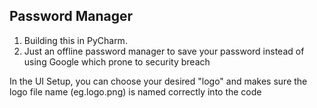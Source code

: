 ## Password Manager
1. Building this in PyCharm.
2. Just an offline password manager to save your password instead of using Google which prone to security breach


In the UI Setup, you can choose your desired "logo" and makes sure the logo file name (eg.logo.png) is named correctly into the code

